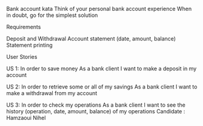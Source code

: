 Bank account kata
Think of your personal bank account experience When in doubt, go for the simplest solution

Requirements

Deposit and Withdrawal
Account statement (date, amount, balance)
Statement printing


User Stories

US 1:
In order to save money
As a bank client
I want to make a deposit in my account

US 2:
In order to retrieve some or all of my savings
As a bank client
I want to make a withdrawal from my account

US 3:
In order to check my operations
As a bank client
I want to see the history (operation, date, amount, balance)  of my operations
Candidate : Hamzaoui Nihel